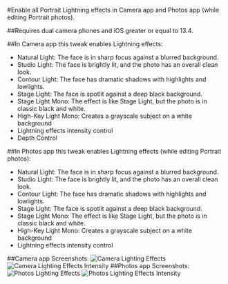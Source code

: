 #Enable all Portrait Lightning effects in Camera app and Photos app (while editing Portrait photos).

##Requires dual camera phones and iOS greater or equal to 13.4.

##In Camera app this tweak enables Lightning effects:
- Natural Light: The face is in sharp focus against a blurred background.
- Studio Light: The face is brightly lit, and the photo has an overall clean look.
- Contour Light: The face has dramatic shadows with highlights and lowlights.
- Stage Light: The face is spotlit against a deep black background.
- Stage Light Mono: The effect is like Stage Light, but the photo is in classic black and white.
- High-Key Light Mono: Creates a grayscale subject on a white background
- Lightning effects intensity control
- Depth Control

##In Photos app this tweak enables Lightning effects (while editing Portrait photos):
- Natural Light: The face is in sharp focus against a blurred background.
- Studio Light: The face is brightly lit, and the photo has an overall clean look.
- Contour Light: The face has dramatic shadows with highlights and lowlights.
- Stage Light: The face is spotlit against a deep black background.
- Stage Light Mono: The effect is like Stage Light, but the photo is in classic black and white.
- High-Key Light Mono: Creates a grayscale subject on a white background
- Lightning effects intensity control

##Camera app Screenshots:
![Camera Lighting Effects](screenshots/camera_lighting_effects.png)
![Camera Lighting Effects Intensity](screenshots/camera_lighting_effects_intensity.png)
##Photos app Screenshots:
![Photos Lighting Effects](screenshots/photos_lighting_effects.png)
![Photos Lighting Effects Intensity](screenshots/photos_lighting_effects_intensity.png)
